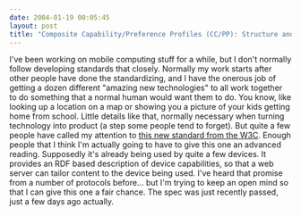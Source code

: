 ```yaml
---
date: 2004-01-19 00:05:45
layout: post
title: "Composite Capability/Preference Profiles (CC/PP): Structure and Vocabularies"
---
```


I've been working on mobile computing stuff for a while, but I don't normally follow developing standards that closely. Normally my work starts after other people have done the standardizing, and I have the onerous job of getting a dozen different "amazing new technologies" to all work together to do something that a normal human would want them to do. You know, like looking up a location on a map or showing you a picture of your kids getting home from school. Little details like that, normally necessary when turning technology into product (a step some people tend to forget). But quite a few people have called my attention to [this new standard from the W3C](http://www.w3c.org/Mobile/CCPP/). Enough people that I think I'm actually going to have to give this one an advanced reading. Supposedly it's already being used by quite a few devices. It provides an RDF based description of device capabilities, so that a web server can tailor content to the device being used. I've heard that promise from a number of protocols before... but I'm trying to keep an open mind so that I can give this one a fair chance. The spec was just recently passed, just a few days ago actually.
